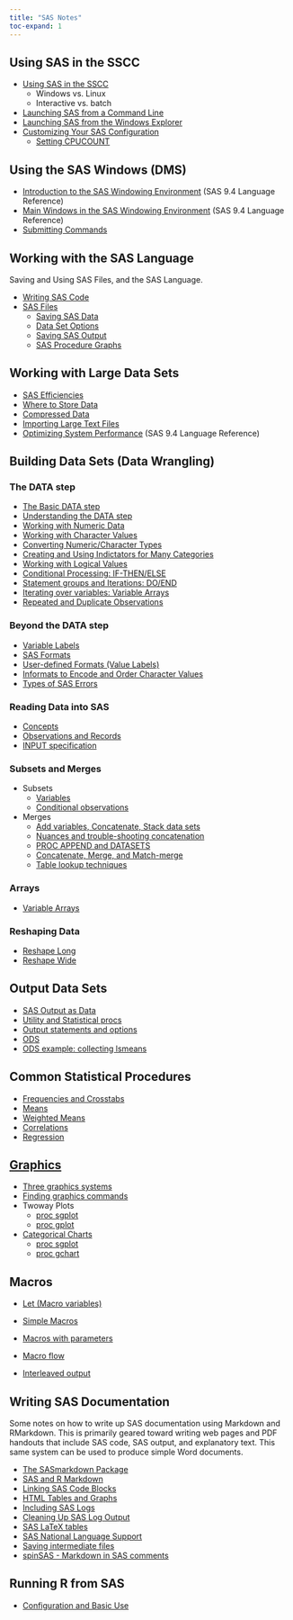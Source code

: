 ```yaml
---
title: "SAS Notes"
toc-expand: 1
---
```


## Using SAS in the SSCC
- [Using SAS in the SSCC](interfaces.html)
  - Windows vs. Linux
  - Interactive vs. batch
- [Launching SAS from a Command Line](7-4_SAS_command_line.html)
- [Launching SAS from the Windows Explorer](sas_windows_launch.html)
- [Customizing Your SAS Configuration](custom_configuration.html)
  - [Setting CPUCOUNT](setting_cpucount.html)

## Using the SAS Windows (DMS)
- [Introduction to the SAS Windowing
Environment](http://support.sas.com/documentation/cdl/en/lrcon/67227/HTML/default/viewer.htm#p1kcewwv8r36lun1nvr2ryx9ks9h.htm) (SAS 9.4 Language Reference)
- [Main Windows in the SAS Windowing
Environment](http://support.sas.com/documentation/cdl/en/lrcon/67227/HTML/default/viewer.htm#n1039zk8bk9aton1fmbm7z2wji3k.htm) (SAS 9.4 Language Reference)
- [Submitting Commands](SubmittingCode.html)

## Working with the SAS Language
Saving and Using SAS Files, and the SAS Language.

- [Writing SAS Code](SASGrammar.html)
- [SAS Files](SASFiles.html)
  - [Saving SAS Data](saveSASdata.html)
  - [Data Set Options](data_set_options.html)
  - [Saving SAS Output](saveSASoutput.html)
  - [SAS Procedure Graphs](4-21_Simple_SAS_Graphs_with_ODS.html)

## Working with Large Data Sets
- [SAS Efficiencies](4-3_SAS_Efficiencies.html)
- [Where to Store Data](bigsas.html)
- [Compressed Data](4-11_SAS_Compressed_Data.html)
- [Importing Large Text Files](4-11_Zipped_data.html)
- [Optimizing System Performance](https://documentation.sas.com/doc/en/lrcon/9.4/p1xjhzwjv6ojukn18mi4j1ysye76.htm) (SAS 9.4 Language Reference)

## Building Data Sets (Data Wrangling)
### The DATA step
- [The Basic DATA step](4-18_Basic_DATA_Steps.html)
- [Understanding the DATA step](4-18_Understanding_DATA_Steps.html)
- [Working with Numeric Data](numeric_values.html)
- [Working with Character Values](character_values.html)
- [Converting Numeric/Character Types](Converting_numbers_and_characters.html)
- [Creating and Using Indictators for Many Categories](4-2_SAS_Indicator_Variables.html)
- [Working with Logical Values](Logical_data.html)
- [Conditional Processing:  IF-THEN/ELSE](4-18_If-Then_Else.html)
- [Statement groups and Iterations:  DO/END](4-18_Do_groups_and_loops.html)
- [Iterating over variables:  Variable Arrays](4-5_SAS_Arrays.html)
- [Repeated and Duplicate Observations](duplicates.html)

### Beyond the DATA step
- [Variable Labels](variable_labels.html)
- [SAS Formats](Formats.html)
- [User-defined Formats (Value Labels)](4-19_SAS_user_formats.html)
- [Informats to Encode and Order Character Values](4-19_SAS_user_informats.html)
- [Types of SAS Errors](Error_types.html)

### Reading Data into SAS
-  [Concepts](textdata_sources.html)
-  [Observations and Records](observations_records.html)
-  [INPUT specification](INPUT_specs.html)

### Subsets and Merges
- Subsets
  -  [Variables](Subset_variables.html)
  -  [Conditional observations](Subset_observations.html)
- Merges
  -  [Add variables, Concatenate, Stack data sets](Merges/set.sas)
  -  [Nuances and trouble-shooting concatenation](Merges/set%20nuances.sas)
  -  [PROC APPEND and DATASETS](Merges/append.sas)
  -  [Concatenate, Merge, and Match-merge](Merges/04%20-%20Data%20Merges.sas)
  - [Table lookup techniques](4-1_SAS_Table_lookup.html)

### Arrays
- [Variable Arrays](4-5_SAS_Arrays.html)

### Reshaping Data
- [Reshape Long](4-5_SAS_Reshape_Long.html)
- [Reshape Wide](4-5_SAS_Reshape_Wide.html)

## Output Data Sets
  - [SAS Output as Data](4-8_Output_data.html)
-   [Utility and Statistical
    procs](Output%20data/proc%20standard%20and%20summary.sas)
-   [Output statements and
    options](Output%20data/output%20data%20sets.sas)
-   [ODS](Output%20data/ods%20output%20data%20sets.sas)
-   [ODS example: collecting
    lsmeans](Output%20data/collecting%20lsmeans.sas)

## Common Statistical Procedures
-   [Frequencies and Crosstabs](BasicStats/procfreq.html)
-   [Means](BasicStats/procmeans.sas)
-   [Weighted Means](BasicStats/procmeansweighted.sas)
-   [Correlations](BasicStats/proccorr.sas)
-   [Regression](BasicStats/procreg.sas)

## [Graphics](Graphs/SAS%20Graphics.pdf)
- [Three graphics systems](Graphs/Three%20Graphics%20Systems.sas)
- [Finding graphics commands](Graphs/Statistical%20graphics%20examples.sas)
- Twoway Plots
  -   [proc sgplot](Graphs/sgplot%20forbes.sas)
  -   [proc gplot](Graphs/gplot%20forbes.sas)
- [Categorical Charts](Graphs/Statistical%20graphics%20examples.sas)
  -   [proc sgplot](Graphs/sgplot%20pie%20sales.sas)
  -   [proc gchart](Graphs/gchart%20pie%20sales.sas)

## Macros
- [Let (Macro variables)](Macros/M1.sas)
- [Simple Macros](Macros/M2.sas)
- [Macros with parameters](Macros/M3.sas)
- [Macro flow](Macros/M4.sas)

- [Interleaved output](Macros/interleaved%20output%20from%20multiple%20procs.sas)

## Writing SAS Documentation
Some notes on how to write up SAS documentation using Markdown and RMarkdown.
This is primarily geared toward writing web pages and PDF handouts that include SAS code, 
SAS output, and explanatory text.  This same system can be used to produce
simple Word documents.

-   [The SASmarkdown Package](Markdown/index.html)
-   [SAS and R Markdown](Markdown/ch2.html)
-   [Linking SAS Code Blocks](Markdown/ch3.html)
-   [HTML Tables and Graphs](Markdown/ch4.html)
-   [Including SAS Logs](Markdown/ch5.html)
-   [Cleaning Up SAS Log Output](Markdown/ch6.html)
-   [SAS LaTeX tables](Markdown/ch7.html)
-   [SAS National Language Support](Markdown/ch8.html)
-   [Saving intermediate files](Markdown/ch9.html)
-   [spinSAS - Markdown in SAS comments](Markdown/ch10.html)

## Running R from SAS
- [Configuration and Basic Use](SASWindows/RfromSAS.html)

